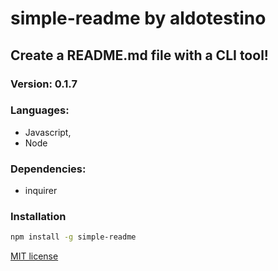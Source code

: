 # simple-readme by aldotestino

## Create a README.md file with a CLI tool!

### Version: 0.1.7

### Languages: 
* Javascript,
* Node

### Dependencies: 
* inquirer

### Installation

```sh
npm install -g simple-readme
```

[MIT license](LICENSE)